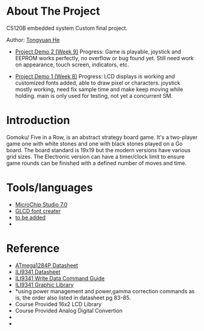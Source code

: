 # About The Project
CS120B embedded system Custom final project.

Author: [Tongyuan He](https://github.com/the1323) 

* [Project Demo 2 (Week 9)](https://youtu.be/EeI6JZlMs7A)
Progress: Game is playable, joystick and EEPROM works perfectly, no overflow or bug found yet.
          Still need work on appearance, touch screen, indicators, etc.


* [Project Demo 1 (Week 8)](https://youtu.be/4v228h95QXc)
Progress: LCD displays is working and customized fonts added, able to draw pixel or characters.
          joystick mostly working, need fix sample time and make keep moving while holding. 
          main is only used for testing, not yet a concurrent SM.
          
# Introduction
Gomoku/ Five in a Row, is an abstract strategy board game. It's a two-player game
one with white stones and one with black stones played on a Go board. The board
standard is 19x19 but the modern versions have various grid sizes. The Electronic
version can have a timer/clock limit to ensure game rounds can be finished with a
defined number of moves and time.

# Tools/languages
* [MicroChip Studio 7.0](https://www.microchip.com/en-us/development-tools-tools-and-software/microchip-studio-for-avr-and-sam-devices)
* [GLCD font creater](https://www.mikroe.com/glcd-font-creator)
* [to be added](https://google.com/)
* 
# Reference 
* [ATmega1284P Datasheet](https://ww1.microchip.com/downloads/en/DeviceDoc/doc8059.pdf)
* [ILI9341 Datasheet](https://cdn-shop.adafruit.com/datasheets/ILI9341.pdf)
* [ILI9341 Write Data Command Guide](https://ece353.engr.wisc.edu/external-devices/ili9341/)
* [ILI9341 Graphic Library](https://community.atmel.com/projects/ili9341-library-drive-22-tft-displayderived-adafruit-tft-library-ili9340-type-controller)
*  *using power management and power,gamma correction commands as is, the order also listed in datasheet pg 83-85.
* Course Provided 16x2 LCD Library
* Course Provided Analog Digital Convertion
* 
*


